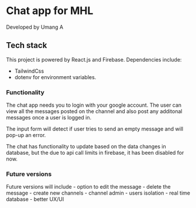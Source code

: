 # Chat app for MHL

Developed by Umang A

## Tech stack

This project is powered by React.js and Firebase.
Dependencies include:

- TailwindCss
- dotenv for environment variables.

### Functionality

The chat app needs you to login with your google account. The user can view all the messages posted on the channel and also post any additonal messages once a user is logged in.

The input form will detect if user tries to send an empty message and will pop-up an error.

The chat has functionality to update based on the data changes in database, but the due to api call limits in firebase, it has been disabled for now.

### Future versions

Future versions will include 
    - option to edit the message 
    - delete the message
    - create new channels
    - channel admin
    - users isolation
    - real time database
    - better UX/UI
